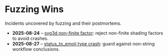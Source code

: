 # Fuzzing Wins

Incidents uncovered by fuzzing and their postmortems.

- **2025-08-24** – [svg3d non-finite factor](pms/2025-08-24-svg3d-nonfinite-factor.md):
  reject non-finite shading factors to avoid crashes.
- **2025-08-27** – [status_to_emoji type crash](pms/2025-08-27-status-emoji-type.md):
  guard against non-string workflow conclusions.
